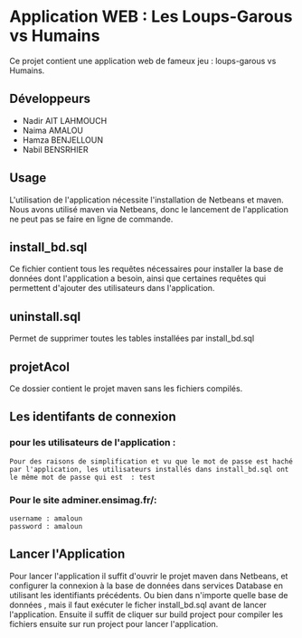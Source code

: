 # Application WEB : Les Loups-Garous vs Humains
  Ce projet contient une application web de fameux jeu : loups-garous vs Humains.

## Développeurs

  * Nadir AIT LAHMOUCH
  * Naima AMALOU
  * Hamza BENJELLOUN
  * Nabil BENSRHIER

## Usage

L'utilisation de l'application nécessite l'installation de Netbeans et maven. Nous avons utilisé maven via Netbeans, donc le lancement de l'application ne peut pas se faire en ligne de commande.

## install_bd.sql

Ce fichier contient tous les requêtes nécessaires pour installer la base de données dont l'application a besoin, ainsi que certaines requêtes qui permettent d'ajouter des utilisateurs dans l'application.

## uninstall.sql

Permet de supprimer toutes les tables installées par install_bd.sql

## projetAcol

Ce dossier contient le projet maven sans les fichiers compilés.

## Les identifants de connexion

  ### pour les utilisateurs de l'application :
    Pour des raisons de simplification et vu que le mot de passe est haché par l'application, les utilisateurs installés dans install_bd.sql ont le même mot de passe qui est  : test


  ### Pour le site adminer.ensimag.fr/:
    username : amaloun
    password : amaloun

## Lancer l'Application

Pour lancer l'application il suffit d'ouvrir le projet maven dans Netbeans, et configurer la connexion à la base de données dans services Database en utilisant les identifiants précédents.
Ou bien dans n'importe quelle base de données , mais il faut exécuter le ficher install_bd.sql avant de lancer l'application. Ensuite il suffit de cliquer sur build project pour compiler les fichiers ensuite sur run project pour lancer l'application.
